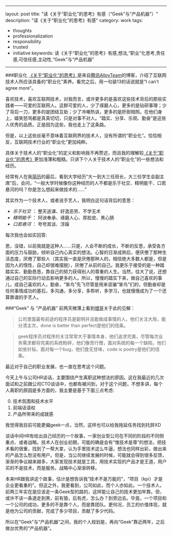 


---
layout: post
title: "读《关于“职业化”的思考》有感（“Geek”与“产品机器”）"
description: "读《关于“职业化”的思考》有感"
category: work
tags:
 - thoughts
 - professionalization
 - responsibility
 - trusted
 - initiative
keywords: 读《关于“职业化”的思考》有感,想法,“职业”化思考,责任感,可信任感,主动性,“Geek”与“产品机器”
---
###职业化
[《关于“职业化”的思考》](http://www.alloyteam.com/2012/05/about-professionalization-1/)是来自[腾讯AlloyTeam](http://www.alloyteam.com/2012/05/about-professionalization-1/)的博客，介绍了互联网技术人所应该具备的“职业化”素养。看完之后，用一句装13的话说就是“I can't agree more”。

喜欢技术，喜欢互联网技术，对我而言，或许更多的是喜欢这些技术背后的那些实践者——可爱的互联网人。这群可爱的人，少了琢磨人心，更多的是钻研事理；少了背后一刀，更多的是团结互助；少了冷嘲热讽，更多的是肝胆相照。在他们身上，嬉笑怒骂都是真真切切，只是对事不对人。“踏实、分享、乐观、勤奋”是这些人优秀的品质。正是因为这些，我也走上了这条路。

但是，以上这些丝毫不意味着互联网界的技术人，没有所谓的“职业化”。恰恰相反，互联网技术行业的“职业化”更加纯粹。

具体关于技术人的“职业化”的定义和影响我不再赘述，而且我的理解较[《关于“职业化”的思考》](http://www.alloyteam.com/2012/05/about-professionalization-1/)更加浅薄和粗糙。只讲下个人关于技术人的“职业化”的一些想法和经历。

经常有人在我[简历](http://stupig.me/aboutme)的最后，看到大学经历“大一到大三任班长，大三任学生会副主席”后，会问，“一般大学时候像你这种经历的人不都是乐于社交、精明能干、口若悬河的吗？你是怎么想起来做技术的……”

其实作为一个技术人，或者说手艺人，我明白这句话背后的意思：

- *乐于社交* ： 整天逃课、好逸恶劳、不学无术
- *精明能干* ： 阿谀奉承、琢磨人心、厚脸皮、黑心肠
- *口若悬河* ： 夸夸其谈、浮躁

每次我也会如实回答:

恩，没错，以前我就是这种人……只是，人会不断的成长，不断的反思，承受各方面的压力与鼓励，倾听自己内心真实的想法。心智的日渐成熟后，便厌倦了那种生活态度，厌倦了那些人（其实我一直是厌倦那种人的，相信绝大多数人都是，但是因为人的惰性，自己却很难摆脱），厌倦了从前的自己。我更乐于接受的是一种踏踏实实、勤勤恳恳，靠自己的努力获得别人的尊重的人生。当然，往大了说，还想通过自己的实际行动去影响更多的人。所以，慢慢的踏实下来，做自己喜欢的事儿，成自己喜欢的人，勤奋，“笨鸟”先飞尽管是用来诓骗“笨鸟”们的，但勤奋却是任何事情成功的基石，多沟通，多分享，多聆听，多学习，也就慢慢成为了一个还算靠谱的手艺人。

###“Geek” 与 “产品机器”
前两天微薄上看到[增哥](http://panweizeng.com)关于此的见解：
> 公司里面最有前途的程序员是聪明并且能做成事情的人，他们关注大局，能分清主次，done is better than perfect是他们的信条。

> geek程序员对程序的关注常常大于事情本身，他们追求完美，尽管每次业务需求都将完美的系统粉碎，他们像苦行僧，面对系统的每一个缺陷，他们如坐针毡，面对每一个bug，他们食无甘味，code is poetry是他们的信条。

最近对于自己的职业发展，也一直在思考这个问题。

今天上午与公司HR谈话，主要围绕产生离职这种想法的原因。这在我最近的几次面试和之前跟公司CTO谈话中，也都有被问到，对于这个问题，不想多讲，每个人离职的原因是多方面的，我主要是基于下面三点考虑:

0. 技术氛围和技术水平
1. 前端话语权
2. 产品所带来的成就感

我觉得我目前可能更偏geek一点，当然，这样也可以给我拖延任务找到托辞XD

谈话中间HR有给出自己经历的一个故事，一家创业型公司在不同的阶段的不同侧重点、或者战略。技术人在创业初期，可能的确是会有“惟技术是尊”的想法，把技术看的很重，找到了一帮大拿，认为手里技术这么牛逼，想法也同样出彩，做出来的产品怎么愁没有用户。但是，当公司继续发展的时候，可能就会得到很多反馈，渐渐的争议越来越多，大家发现技术就是工具，用技术实现的产品才是王道，用户买的不是技术，而是服务。战略中心渐渐转移。

本来HR跟我讲这个故事，估计是想告诉我“技术不是万能的”，“项目（kpi）才是企业更看重的”。但这之外，我更看到，公司如此，而个人亦如此。一个技术人，前两三年实在是应该走一条Geek型的路的，这样能让自己的技术更加牢靠。但，或许不该一条道走到黑，前有狼，后有虎，怎么办？到旁边去。毕竟，一个项目和一个公司的成功，更多的不是靠个人，而是靠团队。更何况，员工的价值体现，就是他为公司的贡献，完成了多少项目，贡献了多少代码。

所以在“Geek”与“产品机器”之间，我的个人规划是，再向“Geek”靠近两年，之后做台优秀的“产品机器”。
